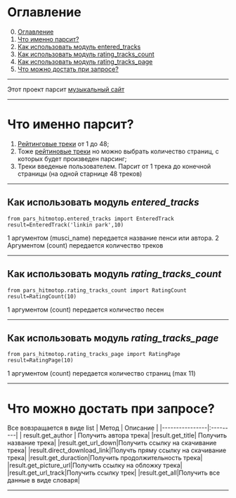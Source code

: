 # Оглавление
0. [Оглавление](https://github.com/PY079/pars_hitmotop#оглавление)
1. [Что именно парсит?](https://github.com/PY079/pars_hitmotop/blob/main/README.md#что-именно-парсит)
2. [Как использовать модуль entered_tracks](https://github.com/PY079/pars_hitmotop/blob/main/README.md#как-использовать-модуль-entered_tracks)
3. [Как использовать модуль rating_tracks_count](https://github.com/PY079/pars_hitmotop/blob/main/README.md#как-использовать-модуль-rating_tracks_count)
4. [Как использовать модуль rating_tracks_page](https://github.com/PY079/pars_hitmotop/blob/main/README.md#как-использовать-модуль-rating_tracks_page)
5. [Что можно достать при запросе?](https://github.com/PY079/pars_hitmotop/blob/main/README.md#что-можно-достать-при-запросе)
____
Этот проект парсит [музыкальный сайт](https://rur.hitmotop.com/)
____
# Что именно парсит?
1. [Рейтинговые треки](https://rur.hitmotop.com/songs/top-rated) от 1 до 48;
2. Тоже [рейтиновые треки](https://rur.hitmotop.com/songs/top-rated) но можно выбрать количество страниц, с которых будет произведен парсинг;
3. Треки введеные пользователем. Парсит от 1 трека до конечной страницы (на одной старнице 48 треков)
____
## Как использовать модуль *entered_tracks*
```
from pars_hitmotop.entered_tracks import EnteredTrack
result=EnteredTrack('linkin park',10)
```
1 аргументом (musci_name) передается название пенси или автора. 2 Аргументом (count) передается количество треков
____
## Как использовать модуль *rating_tracks_count*
```
from pars_hitmotop.rating_tracks_count import RatingCount
result=RatingCount(10)
```
1 аргументом (count) передается количество песен
____
## Как использовать модуль *rating_tracks_page*
```
from pars_hitmotop.rating_tracks_page import RatingPage
result=RatingPage(10)
```
1 аргументом (count) передается количество страниц (max 11)
____
# Что можно достать при запросе?
Все вовзращается в виде list
| Метод | Описание |
|----------------|:---------|
| result.get_author | Получить автора трека|
|result.get_title| Получить название трека|
|result.get_url_down|Получить ссылку на скачивание трека|
|result.direct_download_link|Получть пряму ссылку на скачивание трека|
|result.get_duraction|Получить продолжительность трека|
|result.get_picture_url|Получить ссылку на обложку трека|
|result.get_url_track|Получить ссылку трек|
|result.get_all|Получить все данные в виде словаря|

____
